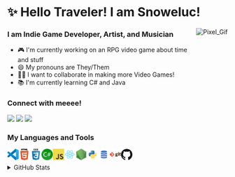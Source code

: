 # ✨ Hello Traveler! I am Snoweluc!

<img align="right" alt="Pixel_Gif" src="https://github.com/snoweluc/snoweluc_pv/blob/main/pixel.gif?raw=true" height="420">
  
### I am Indie Game Developer, Artist, and Musician
- 🎮 I'm currently working on an RPG video game about time and stuff
- 😄 My pronouns are They/Them
- 👨‍💻 I want to collaborate in making more Video Games!
- 📚 I'm currently learning C# and Java

### Connect with meeee!
<a href="https://twitter.com/snoweluc"><img src="https://img.shields.io/badge/Twitter-1DA1F2?style=for-the-badge&logo=twitter&logoColor=white"/></a>
<a href="https://www.youtube.com/channel/UCUWx3lRfMW8WvNSXx7enc2g"><img src="https://img.shields.io/badge/Youtube-FF0000?style=for-the-badge&logo=youtube&logoColor=white" /></a>
<a href="https://discord.gg/NgAfANyzjU"><img src="https://img.shields.io/badge/Discord-7289DA?style=for-the-badge&logo=discord&logoColor=white" /></a>

### My Languages and Tools
[<img align="left" alt="Visual Studio Code" width="26px" src="https://raw.githubusercontent.com/github/explore/80688e429a7d4ef2fca1e82350fe8e3517d3494d/topics/visual-studio-code/visual-studio-code.png" />][youtube]
[<img align="left" alt="HTML5" width="26px" src="https://raw.githubusercontent.com/github/explore/80688e429a7d4ef2fca1e82350fe8e3517d3494d/topics/html/html.png" />][youtube]
[<img align="left" alt="CSS3" width="26px" src="https://raw.githubusercontent.com/github/explore/80688e429a7d4ef2fca1e82350fe8e3517d3494d/topics/css/css.png" />][youtube]
[<img align="left" alt="CSharp" width="26px" src="https://raw.githubusercontent.com/github/explore/80688e429a7d4ef2fca1e82350fe8e3517d3494d/topics/csharp/csharp.png" />][youtube]
[<img align="left" alt="JavaScript" width="26px" src="https://raw.githubusercontent.com/github/explore/80688e429a7d4ef2fca1e82350fe8e3517d3494d/topics/javascript/javascript.png" />][youtube]
[<img align="left" alt="React" width="26px" src="https://raw.githubusercontent.com/github/explore/80688e429a7d4ef2fca1e82350fe8e3517d3494d/topics/react/react.png" />][youtube]
[<img align="left" alt="Node.js" width="26px" src="https://raw.githubusercontent.com/github/explore/80688e429a7d4ef2fca1e82350fe8e3517d3494d/topics/nodejs/nodejs.png" />][youtube]
[<img align="left" alt="python" width="26px" src="https://raw.githubusercontent.com/github/explore/80688e429a7d4ef2fca1e82350fe8e3517d3494d/topics/python/python.png" />][youtube]
[<img align="left" alt="SQL" width="26px" src="https://raw.githubusercontent.com/github/explore/80688e429a7d4ef2fca1e82350fe8e3517d3494d/topics/sql/sql.png" />][youtube]
[<img align="left" alt="Git" width="26px" src="https://raw.githubusercontent.com/github/explore/80688e429a7d4ef2fca1e82350fe8e3517d3494d/topics/git/git.png" />][youtube]
[<img align="left" alt="GitHub" width="26px" src="https://raw.githubusercontent.com/github/explore/78df643247d429f6cc873026c0622819ad797942/topics/github/github.png" />][youtube]

<br />
<br />

<details>
  <summary> GitHub Stats</summary>

  <img alt="Github Stats" src="https://github-readme-stats.vercel.app/api?username=snoweluc&show_icons=true&hide_border=true" />

</details>

[youtube]: https://www.youtube.com/channel/UCUWx3lRfMW8WvNSXx7enc2g
